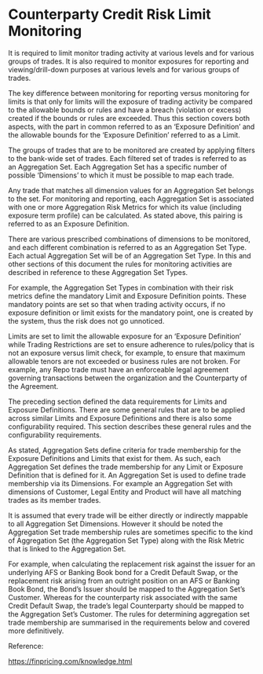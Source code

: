 # Counterparty Credit Risk Limit Monitoring

It is required to limit monitor trading activity at various levels and for various groups of trades. It is also required to monitor exposures for reporting and viewing/drill-down purposes at various levels and for various groups of trades. 

The key difference between monitoring for reporting versus monitoring for limits is that only for limits will the exposure of trading activity be compared to the allowable bounds or rules and have a breach (violation or excess) created if the bounds or rules are exceeded. Thus this section covers both aspects, with the part in common referred to as an ‘Exposure Definition’ and the allowable bounds for the ‘Exposure Definition’ referred to as a Limit.

The groups of trades that are to be monitored are created by applying filters to the bank-wide set of trades. Each filtered set of trades is referred to as an Aggregation Set. Each Aggregation Set has a specific number of possible ‘Dimensions’ to which it must be possible to map each trade. 

Any trade that matches all dimension values for an Aggregation Set belongs to the set. For monitoring and reporting, each Aggregation Set is associated with one or more Aggregation Risk Metrics for which its value (including exposure term profile) can be calculated. As stated above, this pairing is referred to as an Exposure Definition.

There are various prescribed combinations of dimensions to be monitored, and each different combination is referred to as an Aggregation Set Type. Each actual Aggregation Set will be of an Aggregation Set Type. In this and other sections of this document the rules for monitoring activities are described in reference to these Aggregation Set Types. 

For example, the Aggregation Set Types in combination with their risk metrics define the mandatory Limit and Exposure Definition points. These mandatory points are set so that when trading activity occurs, if no exposure definition or limit exists for the mandatory point, one is created by the system, thus the risk does not go unnoticed.

Limits are set to limit the allowable exposure for an ‘Exposure Definition’ while Trading Restrictions are set to ensure adherence to rules/policy that is not an exposure versus limit check, for example, to ensure that maximum allowable tenors are not exceeded or business rules are not broken. For example, any Repo trade must have an enforceable legal agreement governing transactions between the organization and the Counterparty of the Agreement.

The preceding section defined the data requirements for Limits and Exposure Definitions.  There are some general rules that are to be applied across similar Limits and Exposure Definitions and there is also some configurability required.  This section describes these general rules and the configurability requirements.

As stated, Aggregation Sets define criteria for trade membership for the Exposure Definitions and Limits that exist for them.  As such, each Aggregation Set defines the trade membership for any Limit or Exposure Definition that is defined for it.  An Aggregation Set is used to define trade membership via its Dimensions.  For example an Aggregation Set with dimensions of Customer, Legal Entity and Product will have all matching trades as its member trades. 

It is assumed that every trade will be either directly or indirectly mappable to all Aggregation Set Dimensions. However it should be noted the Aggregation Set trade membership rules are sometimes specific to the kind of Aggregation Set (the Aggregation Set Type) along with the Risk Metric that is linked to the Aggregation Set. 

For example, when calculating the replacement risk against the issuer for an underlying AFS or Banking Book bond for a Credit Default Swap, or the replacement risk arising from an outright position on an AFS or Banking Book Bond, the Bond’s Issuer should be mapped to the Aggregation Set’s Customer. Whereas for the counterparty risk associated with the same Credit Default Swap, the trade’s legal Counterparty should be mapped to the Aggregation Set’s Customer. The rules for determining aggregation set trade membership are summarised in the requirements below and covered more definitively. 


Reference:

https://finpricing.com/knowledge.html

